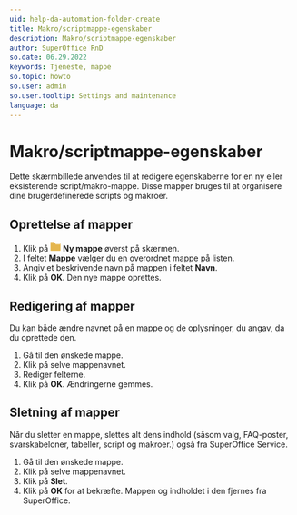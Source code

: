 ```yaml
---
uid: help-da-automation-folder-create
title: Makro/scriptmappe-egenskaber
description: Makro/scriptmappe-egenskaber
author: SuperOffice RnD
so.date: 06.29.2022
keywords: Tjeneste, mappe
so.topic: howto
so.user: admin
so.user.tooltip: Settings and maintenance
language: da
---
```


# Makro/scriptmappe-egenskaber

Dette skærmbillede anvendes til at redigere egenskaberne for en ny eller eksisterende script/makro-mappe. Disse mapper bruges til at organisere dine brugerdefinerede scripts og makroer.

## Oprettelse af mapper

1. Klik på ![ikon][img1] **Ny mappe** øverst på skærmen.
2. I feltet **Mappe** vælger du en overordnet mappe på listen.
3. Angiv et beskrivende navn på mappen i feltet **Navn**.
4. Klik på **OK**. Den nye mappe oprettes.

## Redigering af mapper

Du kan både ændre navnet på en mappe og de oplysninger, du angav, da du oprettede den.

1. Gå til den ønskede mappe.
2. Klik på selve mappenavnet.
3. Rediger felterne.
4. Klik på **OK**. Ændringerne gemmes.

## Sletning af mapper

Når du sletter en mappe, slettes alt dens indhold (såsom valg, FAQ-poster, svarskabeloner, tabeller, script og makroer.) også fra SuperOffice Service.

1. Gå til den ønskede mappe.
2. Klik på selve mappenavnet.
3. Klik på **Slet**.
4. Klik på **OK** for at bekræfte. Mappen og indholdet i den fjernes fra SuperOffice.

<!-- Referenced links -->

<!-- Referenced images -->
[img1]: ../../../../../common/icons/folder.png
